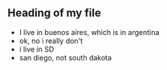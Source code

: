 ## Heading of my file
- I live in buenos aires, which is in argentina
- ok, no i really don't
- i live in SD
- san diego, not south dakota
